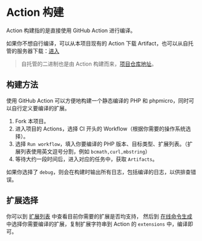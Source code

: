 # Action 构建

Action 构建指的是直接使用 GitHub Action 进行编译。

如果你不想自行编译，可以从本项目现有的 Action 下载 Artifact，也可以从自托管的服务器下载：[进入](https://dl.zhamao.xin/static-php-cli/)

> 自托管的二进制也是由 Action 构建而来，[项目仓库地址](https://github.com/zhamao-robot/static-php-cli)。

## 构建方法

使用 GitHub Action 可以方便地构建一个静态编译的 PHP 和 phpmicro，同时可以自行定义要编译的扩展。

1. Fork 本项目。
2. 进入项目的 Actions，选择 CI 开头的 Workflow（根据你需要的操作系统选择）。
3. 选择 `Run workflow`，填入你要编译的 PHP 版本、目标类型、扩展列表。（扩展列表使用英文逗号分割，例如 `bcmath,curl,mbstring`）
4. 等待大约一段时间后，进入对应的任务中，获取 `Artifacts`。

如果你选择了 `debug`，则会在构建时输出所有日志，包括编译的日志，以供排查错误。

## 扩展选择

你可以到 [扩展列表](./extensions) 中查看目前你需要的扩展是否均支持，
然后到 [在线命令生成](./cli-generator) 中选择你需要编译的扩展，复制扩展字符串到 Action 的 `extensions` 中，编译即可。
